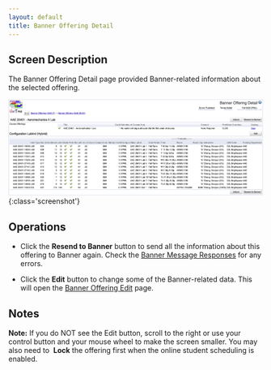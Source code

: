 ```yaml
---
layout: default
title: Banner Offering Detail
---
```



## Screen Description

The Banner Offering Detail page provided Banner-related information about the selected offering.

![Banner Offering Detail](images/banner-offering-detail-1.png){:class='screenshot'}

## Operations

* Click the **Resend to Banner** button to send all the information about this offering to Banner again. Check the [Banner Message Responses](banner-message-responses) for any errors.

* Click the **Edit** button to change some of the Banner-related data. This will open the [Banner Offering Edit](banner-offering-edit) page.

## Notes

**Note:** If you do NOT see the Edit button, scroll to the right or use your control button and your mouse wheel to make the screen smaller. You may also need to  **Lock** the offering first when the online student scheduling is enabled.

